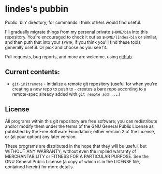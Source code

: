 lindes's pubbin
===============

Public 'bin' directory, for commands I think others would find useful.

I'll gradually migrate things from my personal private `$HOME/bin`
into this repository.  You're encouraged to check it out as
`$HOME/lindes-bin` or similar, and then puth that into your `$PATH`,
if you think you'll find these tools generally useful.  Or pick and
choose as you see fit.

Pull requests, bug reports, and more are welcome, using
[github](https://github.com/lindes/pubbin).

## Current contents:

* `git-initremote` - initialize a remote git repository (useful for
  when you're creating a new repo to push to - creates a bare repo
  according to a remote-spec already added with `git remote add ...`.)

## License

All programs within this git repository are free software; you can
redistribute and/or modify them under the terms of the GNU General
Public License as published by the Free Software Foundation; either
version 2 of the License, or (at your option) any later version.

These programs are distributed in the hope that they will be useful,
but WITHOUT ANY WARRANTY; without even the implied warranty of
MERCHANTABILITY or FITNESS FOR A PARTICULAR PURPOSE.  See the GNU
General Public License (a copy of which is in the LICENSE file,
contained herein) for more details.
